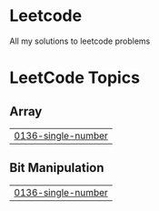 # Leetcode
All my solutions to leetcode problems

<!---LeetCode Topics Start-->
# LeetCode Topics
## Array
|  |
| ------- |
| [0136-single-number](https://github.com/Valorz-2/Leetcode/tree/master/0136-single-number) |
## Bit Manipulation
|  |
| ------- |
| [0136-single-number](https://github.com/Valorz-2/Leetcode/tree/master/0136-single-number) |
<!---LeetCode Topics End-->